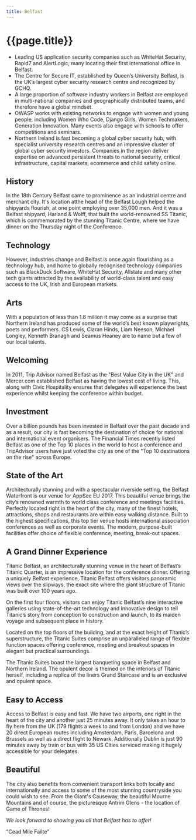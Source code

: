 ```yaml
---
title: Belfast
---
```


# {{page.title}}

<aside>
<ul>
<li>Leading US application security companies such as WhiteHat Security, Rapid7 and AlertLogic, many locating their first international office in Belfast.</li>
<li>The Centre for Secure IT, established by Queen’s University Belfast, is the UK’s largest cyber security research centre and recognized by GCHQ.</li>
<li>A large proportion of software industry workers in Belfast are employed in multi-national companies and geographically distributed teams, and therefore have a global mindset.</li>
<li>OWASP works with existing networks to engage with women and young people, including Women Who Code, Django Girls, Women Techmakers, Generation Innovation. Many events also engage with schools to offer competitions and seminars.</li>
<li>Northern Ireland is fast becoming a global cyber security hub, with specialist university research centres and an impressive cluster of global cyber security investors. Companies in the region deliver expertise on advanced persistent threats to national security, critical infrastructure, capital markets, ecommerce and child safety online.</li>
</ul>
</aside>

## History

In the 18th Century Belfast came to prominence as an industrial centre and merchant city. It's location atthe head of the Belfast Lough helped the shipyards flourish, at one point employing over 35,000 men. And it was a Belfast shipyard, Harland & Wolff, that built the world-renowned SS Titanic, which is commemorated by the stunning Titanic Centre, where we have dinner on the Thursday night of the Conference.

## Technology

However, industries change and Belfast is once again flourishing as a technology hub, and home to globally recognised technology companies such as BlackDuck Software, WhiteHat Security, Allstate and many other tech giants attracted by the availability of world-class talent and easy access to the UK, Irish and European markets.

## Arts

With a population of less than 1.8 million it may come as a surprise that Northern Ireland has produced some of the world’s best known playwrights, poets and performers. CS Lewis, Ciaran Hinds, Liam Neeson, Michael Longley, Kenneth Branagh and Seamus Heaney are to name but a few of our local talents.

## Welcoming

In 2011, Trip Advisor named Belfast as the "Best Value City in the UK" and Mercer.com established Belfast as having the lowest cost of living. This, along with Civic Hospitality ensures that delegates will experience the best experience whilst keeping the conference within budget.

## Investment

Over a billion pounds has been invested in Belfast over the past decade and as a result, our city is fast becoming the destination of choice for national and international event organisers. The Financial Times recently listed Belfast as one of the Top 10 places in the world to host a conference and TripAdvisor users have just voted the city as one of the "Top 10 destinations on the rise" across Europe.

## State of the Art

Architecturally stunning and with a spectacular riverside setting, the Belfast Waterfront is our venue for AppSec EU 2017. This beautiful venue brings the city’s renowned warmth to world class conference and meetings facilities. Perfectly located right in the heart of the city, many of the finest hotels, attractions, shops and restaurants are within easy walking distance. Built to the highest specifications, this top tier venue hosts international association conferences as well as corporate events. The modern, purpose-built facilities offer choice of flexible conference, meeting, break-out spaces.

## A Grand Dinner Experience

Titanic Belfast, an architecturally stunning venue in the heart of Belfast’s Titanic Quarter, is an impressive location for the conference dinner. Offering a uniquely Belfast experience, Titanic Belfast offers visitors panoramic views over the slipways, the exact site where the giant structure of Titanic was built over 100 years ago.

On the first four floors, visitors can enjoy Titanic Belfast’s nine interactive galleries using state-of-the-art technology and innovative design to tell Titanic’s story from conception to construction and launch, to its maiden voyage and subsequent place in history.

Located on the top floors of the building, and at the exact height of Titanic’s superstructure, the Titanic Suites comprise an unparalleled range of flexible function spaces offering conference, meeting and breakout spaces in elegant but practical surroundings.

The Titanic Suites boast the largest banqueting space in Belfast and Northern Ireland. The opulent decor is themed on the interiors of Titanic herself, including a replica of the liners Grand Staircase and is an exclusive and opulent space.

## Easy to Access

Access to Belfast is easy and fast. We have two airports, one right in the heart of the city and another just 25 minutes away. It only takes an hour to fly here from the UK (179 flights a week to and from London) and we have 20 direct European routes including Amsterdam, Paris, Barcelona and Brussels as well as a direct flight to Newark. Additionally Dublin is just 90 minutes away by train or bus with 35 US Cities serviced making it hugely accessible for your delegates.

## Beautiful

The city also benefits from convenient transport links both locally and internationally and access to some of the most stunning countryside you could wish to see. From the Giant's Causeway, the beautiful Mourne Mountains and of course, the picturesque Antrim Glens - the location of Game of Thrones!

<em>We look forward to showing you all that Belfast has to offer!</em>



<q class="orange">Cead Mile Failte</q>
